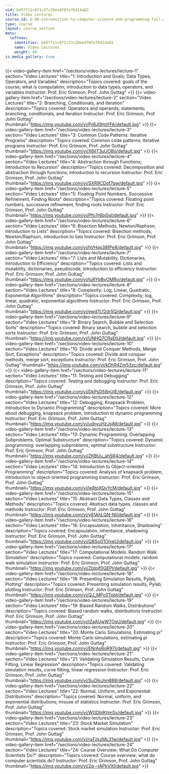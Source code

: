 ```yaml
---
uid: b457f11c0f1c37c28eedf0fe76d14a82
title: Video Lectures
course_id: 6-00-introduction-to-computer-science-and-programming-fall-2008
type: course
layout: course_section
menu:
  leftnav:
    identifier: b457f11c0f1c37c28eedf0fe76d14a82
    name: Video Lectures
    weight: 40
is_media_gallery: true
---
```

{{< video-gallery-item href="/sections/video-lectures/lecture-1" section="Video Lectures" title="1: Introduction and Goals; Data Types, Operators, and Variables" description="Topics covered: goals of the course; what is computation; introduction to data types, operators, and variables Instructor: Prof. Eric Grimson, Prof. John Guttag" >}} {{< video-gallery-item href="/sections/video-lectures/lecture-2" section="Video Lectures" title="2: Branching, Conditionals, and Iteration" description="Topics covered: Operators and operands; statements; branching, conditionals, and iteration Instructor: Prof. Eric Grimson, Prof. John Guttag" thumbnail="https://img.youtube.com/vi/Pij6J0HsYFA/default.jpg" >}} {{< video-gallery-item href="/sections/video-lectures/lecture-3" section="Video Lectures" title="3: Common Code Patterns: Iterative Programs" description="Topics covered: Common code patterns: iterative programs Instructor: Prof. Eric Grimson, Prof. John Guttag" thumbnail="https://img.youtube.com/vi/X6ilT3uUOBo/default.jpg" >}} {{< video-gallery-item href="/sections/video-lectures/lecture-4" section="Video Lectures" title="4: Abstraction through Functions; Introduction to Recursion" description="Topics covered: Decomposition and abstraction through functions; introduction to recursion Instructor: Prof. Eric Grimson, Prof. John Guttag" thumbnail="https://img.youtube.com/vi/SXR9CDof7qw/default.jpg" >}} {{< video-gallery-item href="/sections/video-lectures/lecture-5" section="Video Lectures" title="5: Floating Point Numbers, Successive Refinement, Finding Roots" description="Topics covered: Floating point numbers, successive refinement, finding roots Instructor: Prof. Eric Grimson, Prof. John Guttag" thumbnail="https://img.youtube.com/vi/Pfo7r6bjSqI/default.jpg" >}} {{< video-gallery-item href="/sections/video-lectures/lecture-6" section="Video Lectures" title="6: Bisection Methods, Newton/Raphson, Introduction to Lists" description="Topics covered: Bisection methods, Newton/Raphson, introduction to lists Instructor: Prof. Eric Grimson, Prof. John Guttag" thumbnail="https://img.youtube.com/vi/hVHqs38fPe8/default.jpg" >}} {{< video-gallery-item href="/sections/video-lectures/lecture-7" section="Video Lectures" title="7: Lists and Mutability, Dictionaries, Introduction to Efficiency" description="Topics covered: Lists and mutability, dictionaries, pseudocode, introduction to efficiency Instructor: Prof. Eric Grimson, Prof. John Guttag" thumbnail="https://img.youtube.com/vi/tuRYbBvOMRo/default.jpg" >}} {{< video-gallery-item href="/sections/video-lectures/lecture-8" section="Video Lectures" title="8: Complexity: Log, Linear, Quadratic, Exponential Algorithms" description="Topics covered: Complexity; log, linear, quadratic, exponential algorithms Instructor: Prof. Eric Grimson, Prof. John Guttag" thumbnail="https://img.youtube.com/vi/ewd7Lf2dr5Q/default.jpg" >}} {{< video-gallery-item href="/sections/video-lectures/lecture-9" section="Video Lectures" title="9: Binary Search, Bubble and Selection Sorts" description="Topics covered: Binary search, bubble and selection sorts Instructor: Prof. Eric Grimson, Prof. John Guttag" thumbnail="https://img.youtube.com/vi/UNHQ7CRsEtU/default.jpg" >}} {{< video-gallery-item href="/sections/video-lectures/lecture-10" section="Video Lectures" title="10: Divide and Conquer Methods, Merge Sort, Exceptions" description="Topics covered: Divide and conquer methods, merge sort, exceptions Instructor: Prof. Eric Grimson, Prof. John Guttag" thumbnail="https://img.youtube.com/vi/kDhR4Zm53zc/default.jpg" >}} {{< video-gallery-item href="/sections/video-lectures/lecture-11" section="Video Lectures" title="11: Testing and Debugging" description="Topics covered: Testing and debugging Instructor: Prof. Eric Grimson, Prof. John Guttag" thumbnail="https://img.youtube.com/vi/DkPsD58nUIE/default.jpg" >}} {{< video-gallery-item href="/sections/video-lectures/lecture-12" section="Video Lectures" title="12: Debugging, Knapsack Problem, Introduction to Dynamic Programming" description="Topics covered: More about debugging, knapsack problem, introduction to dynamic programming Instructor: Prof. Eric Grimson, Prof. John Guttag" thumbnail="https://img.youtube.com/vi/udnyuHzJsjM/default.jpg" >}} {{< video-gallery-item href="/sections/video-lectures/lecture-13" section="Video Lectures" title="13: Dynamic Programming: Overlapping Subproblems, Optimal Substructure" description="Topics covered: Dynamic programming: overlapping subproblems, optimal substructure Instructor: Prof. Eric Grimson, Prof. John Guttag" thumbnail="https://img.youtube.com/vi/ZKBUu_ahSR4/default.jpg" >}} {{< video-gallery-item href="/sections/video-lectures/lecture-14" section="Video Lectures" title="14: Introduction to Object-oriented Programming" description="Topics covered: Analysis of knapsack problem, introduction to object-oriented programming Instructor: Prof. Eric Grimson, Prof. John Guttag" thumbnail="https://img.youtube.com/vi/le8tpXQyYcM/default.jpg" >}} {{< video-gallery-item href="/sections/video-lectures/lecture-15" section="Video Lectures" title="15: Abstract Data Types, Classes and Methods" description="Topics covered: Abstract data types, classes and methods Instructor: Prof. Eric Grimson, Prof. John Guttag" thumbnail="https://img.youtube.com/vi/y81AhLQN-NI/default.jpg" >}} {{< video-gallery-item href="/sections/video-lectures/lecture-16" section="Video Lectures" title="16: Encapsulation, Inheritance, Shadowing" description="Topics covered: Encapsulation, inheritance, shadowing Instructor: Prof. Eric Grimson, Prof. John Guttag" thumbnail="https://img.youtube.com/vi/Q8SoG1OIveU/default.jpg" >}} {{< video-gallery-item href="/sections/video-lectures/lecture-17" section="Video Lectures" title="17: Computational Models: Random Walk Simulation" description="Topics covered: Computational models: random walk simulation Instructor: Prof. Eric Grimson, Prof. John Guttag" thumbnail="https://img.youtube.com/vi/ZbIpjf0QEPI/default.jpg" >}} {{< video-gallery-item href="/sections/video-lectures/lecture-18" section="Video Lectures" title="18: Presenting Simulation Results, Pylab, Plotting" description="Topics covered: Presenting simulation results, Pylab, plotting Instructor: Prof. Eric Grimson, Prof. John Guttag" thumbnail="https://img.youtube.com/vi/QJ_MPc0TobI/default.jpg" >}} {{< video-gallery-item href="/sections/video-lectures/lecture-19" section="Video Lectures" title="19: Biased Random Walks, Distributions" description="Topics covered: Biased random walks, distributions Instructor: Prof. Eric Grimson, Prof. John Guttag" thumbnail="https://img.youtube.com/vi/IZaAUwW7OsU/default.jpg" >}} {{< video-gallery-item href="/sections/video-lectures/lecture-20" section="Video Lectures" title="20: Monte Carlo Simulations, Estimating pi" description="Topics covered: Monte Carlo simulations, estimating pi Instructor: Prof. Eric Grimson, Prof. John Guttag" thumbnail="https://img.youtube.com/vi/ENrAsRoR97I/default.jpg" >}} {{< video-gallery-item href="/sections/video-lectures/lecture-21" section="Video Lectures" title="21: Validating Simulation Results, Curve Fitting, Linear Regression" description="Topics covered: Validating simulation results, curve fitting, linear regression Instructor: Prof. Eric Grimson, Prof. John Guttag" thumbnail="https://img.youtube.com/vi/SuOIpJnn888/default.jpg" >}} {{< video-gallery-item href="/sections/video-lectures/lecture-22" section="Video Lectures" title="22: Normal, Uniform, and Exponential Distributions" description="Topics covered: Normal, uniform, and exponential distributions; misuse of statistics Instructor: Prof. Eric Grimson, Prof. John Guttag" thumbnail="https://img.youtube.com/vi/WGDbIKtjmSs/default.jpg" >}} {{< video-gallery-item href="/sections/video-lectures/lecture-23" section="Video Lectures" title="23: Stock Market Simulation" description="Topics covered: Stock market simulation Instructor: Prof. Eric Grimson, Prof. John Guttag" thumbnail="https://img.youtube.com/vi/raTzkzML31w/default.jpg" >}} {{< video-gallery-item href="/sections/video-lectures/lecture-24" section="Video Lectures" title="24: Course Overview; What Do Computer Scientists Do?" description="Topics covered: Course overview; what do computer scientists do? Instructor: Prof. Eric Grimson, Prof. John Guttag" thumbnail="https://img.youtube.com/vi/2q--tAPkVXI/default.jpg" >}}